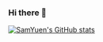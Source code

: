 ### Hi there 👋

<!--
**SamYuen101234/SamYuen101234** is a ✨ _special_ ✨ repository because its `README.md` (this file) appears on your GitHub profile.

Here are some ideas to get you started:

- 🔭 I’m currently working on ...
- 🌱 I’m currently learning ...
- 👯 I’m looking to collaborate on ...
- 🤔 I’m looking for help with ...
- 💬 Ask me about ...
- 📫 How to reach me: ...
- 😄 Pronouns: ...
- ⚡ Fun fact: ...
-->
[![SamYuen's GitHub stats](https://github-readme-stats.vercel.app/api?username=SamYuen101234&show_icons=true&show_icons=true&theme=tokyonight)](https://github.com/anuraghazra/github-readme-stats)
